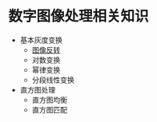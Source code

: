 # 数字图像处理相关知识
- 基本灰度变换
  - [图像反转](./src/GrayScaleTransformation/)
  - 对数变换
  - 幂律变换
  - 分段线性变换
- 直方图处理
  - 直方图均衡
  - 直方图匹配

 